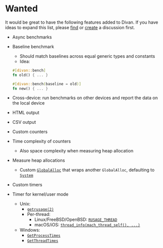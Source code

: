 # Wanted

It would be great to have the following features added to Divan. If you have
ideas to expand this list, please [find](https://github.com/nvzqz/divan/discussions)
or [create](https://github.com/nvzqz/divan/discussions/new?category=ideas) a
discussion first.

- Async benchmarks

- Baseline benchmark
    - Should match baselines across equal generic types and constants
    - Idea:
    ```rs
    #[divan::bench]
    fn old() { ... }

    #[divan::bench(baseline = old)]
    fn new() { ... }
    ```

- Cross-device: run benchmarks on other devices and report the data on the local
device

- HTML output

- CSV output

- Custom counters

- Time complexity of counters
    - Also space complexity when measuring heap allocation

- Measure heap allocations
    - Custom [`GlobalAlloc`](https://doc.rust-lang.org/std/alloc/trait.GlobalAlloc.html)
    that wraps another `GlobalAlloc`, defaulting to [`System`](https://doc.rust-lang.org/std/alloc/struct.System.html)

- Custom timers

- Timer for kernel/user mode
    - Unix:
        - [`getrusage(2)`](https://pubs.opengroup.org/onlinepubs/9699919799/functions/getrusage.html)
        - Per-thread:
            - Linux/FreeBSD/OpenBSD: [`RUSAGE_THREAD`](https://man7.org/linux/man-pages/man2/getrusage.2.html)
            - macOS/iOS: [`thread_info(mach_thread_self(), ...)`](https://www.gnu.org/software/hurd/gnumach-doc/Thread-Information.html)
    - Windows:
        - [`GetProcessTimes`](https://learn.microsoft.com/en-us/windows/win32/api/processthreadsapi/nf-processthreadsapi-getprocesstimes)
        - [`GetThreadTimes`](https://learn.microsoft.com/en-us/windows/win32/api/processthreadsapi/nf-processthreadsapi-getthreadtimes)
